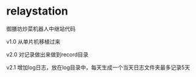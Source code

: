 # relaystation
御膳坊炒菜机器人中继站代码

v1.0
从单片机移植过来

v2.0
对记录做出来做到record目录

v2.1
增加log日志，放在log目录中，每天生成一个当天日志文件夹最多记录5天

